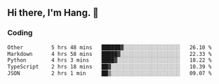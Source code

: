 ## Hi there, I'm Hang. 👋

### Coding

<!--START_SECTION:waka-->

```txt
Other         5 hrs 48 mins   ██████▓░░░░░░░░░░░░░░░░░░   26.10 %
Markdown      4 hrs 58 mins   █████▓░░░░░░░░░░░░░░░░░░░   22.33 %
Python        4 hrs 3 mins    ████▓░░░░░░░░░░░░░░░░░░░░   18.22 %
TypeScript    2 hrs 18 mins   ██▓░░░░░░░░░░░░░░░░░░░░░░   10.39 %
JSON          2 hrs 1 min     ██▒░░░░░░░░░░░░░░░░░░░░░░   09.07 %
```

<!--END_SECTION:waka-->
